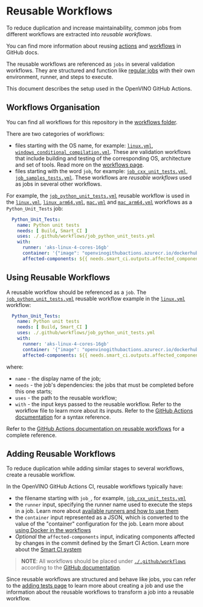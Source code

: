 # Reusable Workflows

To reduce duplication and increase maintainability, common jobs from different workflows are
extracted into _reusable workflows_.

You can find more information about reusing [actions](https://github.com/marketplace?type=actions)
and [workflows](https://docs.github.com/en/actions/using-workflows/reusing-workflows) in GitHub docs.

The reusable workflows are referenced as `jobs` in several validation workflows.
They are structured and function like [regular jobs](./overview.md#single-job-overview)
with their own environment, runner, and steps to execute.

This document describes the setup used in the OpenVINO GitHub Actions.

## Workflows Organisation

You can find all workflows for this repository in the [workflows folder](../../../../.github/workflows).

There are two categories of workflows:
* files starting with the OS name, for example: [`linux.yml`](./../../../../.github/workflows/linux.yml), [`windows_conditional_compilation.yml`](./../../../../.github/workflows/windows_conditional_compilation.yml). These are validation workflows that include building and testing of the corresponding OS,
architecture and set of tools. Read more on the [workflows page](./overview.md#structure-of-the-workflows).
* files starting with the word `job`, for example: [`job_cxx_unit_tests.yml`](./../../../../.github/workflows/job_cxx_unit_tests.yml), [`job_samples_tests.yml`](./../../../../.github/workflows/job_samples_tests.yml). These workflows are  _reusable workflows_ used as jobs in several other workflows.

For example, the [`job_python_unit_tests.yml`](./../../../../.github/workflows/job_python_unit_tests.yml) reusable workflow is used in the [`linux.yml`](./../../../../.github/workflows/linux.yml), [`linux_arm64.yml`](./../../../../.github/workflows/linux_arm64.yml),
[`mac.yml`](./../../../../.github/workflows/mac.yml) and [`mac_arm64.yml`](./../../../../.github/workflows/mac_arm64.yml) workflows as a `Python_Unit_Tests` job:
```yaml
  Python_Unit_Tests:
    name: Python unit tests
    needs: [ Build, Smart_CI ]
    uses: ./.github/workflows/job_python_unit_tests.yml
    with:
      runner: 'aks-linux-4-cores-16gb'
      container: '{"image": "openvinogithubactions.azurecr.io/dockerhub/ubuntu:20.04", "volumes": ["/mount:/mount"]}'
      affected-components: ${{ needs.smart_ci.outputs.affected_components }}
```

## Using Reusable Workflows

A reusable workflow should be referenced as a `job`.
The [`job_python_unit_tests.yml`](./../../../../.github/workflows/job_python_unit_tests.yml)
reusable workflow example in the [`linux.yml`](./../../../../.github/workflows/linux.yml) workflow:
```yaml
  Python_Unit_Tests:
    name: Python unit tests
    needs: [ Build, Smart_CI ]
    uses: ./.github/workflows/job_python_unit_tests.yml
    with:
      runner: 'aks-linux-4-cores-16gb'
      container: '{"image": "openvinogithubactions.azurecr.io/dockerhub/ubuntu:20.04", "volumes": ["/mount:/mount"]}'
      affected-components: ${{ needs.smart_ci.outputs.affected_components }}
```
where:
* `name` - the display name of the job;
* `needs` - the job's dependencies: the jobs that must be completed before this one starts;
* `uses` - the path to the reusable workflow;
* `with` - the input keys passed to the reusable workflow. Refer to the workflow file to learn more about its inputs. Refer to the [GitHub Actions documentation](https://docs.github.com/en/actions/using-workflows/reusing-workflows#using-inputs-and-secrets-in-a-reusable-workflow) for a syntax reference.

Refer to the [GitHub Actions documentation on reusable workflows](https://docs.github.com/en/actions/using-workflows/reusing-workflows#calling-a-reusable-workflow) for a complete reference.

## Adding Reusable Workflows

To reduce duplication while adding similar stages to several workflows, create a reusable workflow.

In the OpenVINO GitHub Actions CI, reusable workflows typically have:
* the filename starting with `job_`, for example, [`job_cxx_unit_tests.yml`](./../../../../.github/workflows/job_cxx_unit_tests.yml)
* the `runner` input, specifying the runner name used to execute the steps in a job. Learn more about [available runners and how to use them](./runners.md)
* the `container` input represented as a JSON, which is converted to the value of the "container" configuration for the job. Learn more about [using Docker in the workflows](./docker_images.md)
* *Optional* the `affected-components` input, indicating components affected by changes in the commit defined by the Smart CI Action. Learn more about the [Smart CI system](./smart_ci.md)

>**NOTE**: All workflows should be placed under [`./.github/workflows`](./../../../../.github/workflows) according to the [GitHub documentation](https://docs.github.com/en/actions/using-workflows/about-workflows#about-workflows).

Since reusable workflows are structured and behave like jobs, you can refer to the [adding tests page](./adding_tests.md) to learn more about creating a job and
use the information about the reusable workflows to transform a job into a reusable workflow.

